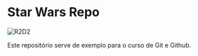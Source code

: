 # Star Wars Repo

![R2D2](home/lisa/StarWarsRepo/r2d2.png)

Este repositório serve de exemplo para o curso de Git e Github.
